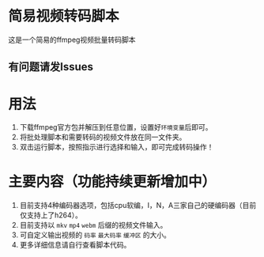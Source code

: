 # 简易视频转码脚本

这是一个简易的ffmpeg视频批量转码脚本

## 有问题请发Issues

# 用法

1. 下载ffmpeg官方包并解压到任意位置，设置好`环境变量`后即可。
2. 将批处理脚本和需要转码的视频文件放在同一文件夹。
3. 双击运行脚本，按照指示进行选择和输入，即可完成转码操作！

# 主要内容（功能持续更新增加中）

1. 目前支持4种编码器选项，包括cpu软编，I，N，A三家自己的硬编码器（目前仅支持上了h264）。
2. 目前支持以 `mkv` `mp4` `webm` 后缀的视频文件输入。
3. 可自定义输出视频的 `码率` `最大码率` `缓冲区` 的大小。
4. 更多详细信息请自行查看脚本代码。
